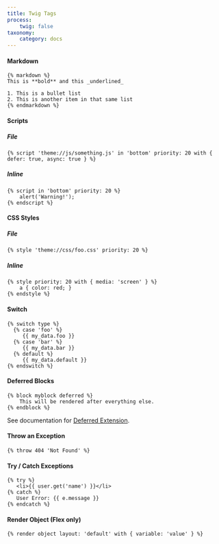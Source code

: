 ```yaml
---
title: Twig Tags
process:
    twig: false
taxonomy:
    category: docs
---
```


#### Markdown

```
{% markdown %}
This is **bold** and this _underlined_

1. This is a bullet list
2. This is another item in that same list
{% endmarkdown %}
```

#### Scripts

##### File

```
{% script 'theme://js/something.js' in 'bottom' priority: 20 with { defer: true, async: true } %}
```

##### Inline

```
{% script in 'bottom' priority: 20 %}
    alert('Warning!');
{% endscript %}
```

#### CSS Styles

##### File

```
{% style 'theme://css/foo.css' priority: 20 %}
```

##### Inline

```
{% style priority: 20 with { media: 'screen' } %}
    a { color: red; }
{% endstyle %}
```

#### Switch

```
{% switch type %}
  {% case 'foo' %}
     {{ my_data.foo }}
  {% case 'bar' %}
     {{ my_data.bar }}
  {% default %}
     {{ my_data.default }}
{% endswitch %}
```

#### Deferred Blocks

```
{% block myblock deferred %}
    This will be rendered after everything else. 
{% endblock %}
```

See documentation for [Deferred Extension](https://github.com/rybakit/twig-deferred-extension).

#### Throw an Exception

```
{% throw 404 'Not Found' %}
```

#### Try / Catch Exceptions

```
{% try %}
   <li>{{ user.get('name') }}</li>
{% catch %}
   User Error: {{ e.message }}
{% endcatch %}
```
 
#### Render Object (Flex only)
 
```
{% render object layout: 'default' with { variable: 'value' } %}
```

